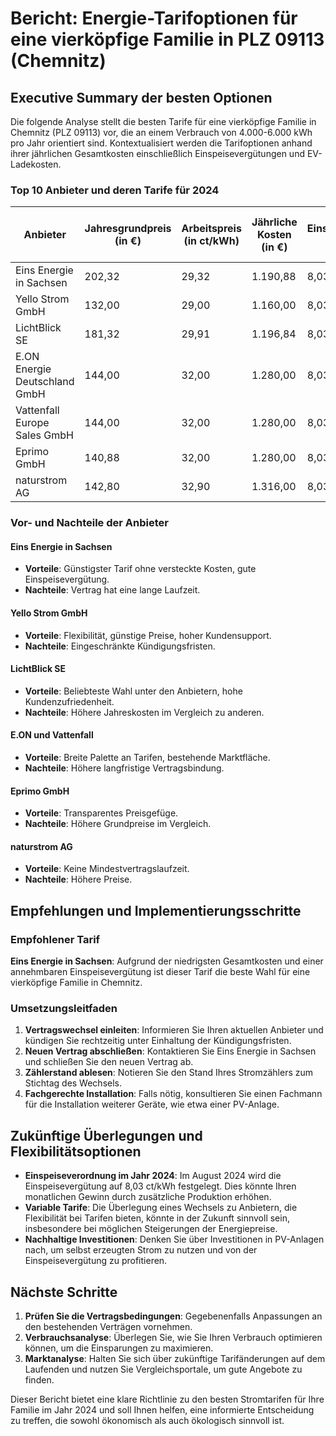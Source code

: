 # Bericht: Energie-Tarifoptionen für eine vierköpfige Familie in PLZ 09113 (Chemnitz)

## Executive Summary der besten Optionen

Die folgende Analyse stellt die besten Tarife für eine vierköpfige Familie in Chemnitz (PLZ 09113) vor, die an einem Verbrauch von 4.000-6.000 kWh pro Jahr orientiert sind. Kontextualisiert werden die Tarifoptionen anhand ihrer jährlichen Gesamtkosten einschließlich Einspeisevergütungen und EV-Ladekosten.

### Top 10 Anbieter und deren Tarife für 2024

| Anbieter                      | Jahresgrundpreis (in €) | Arbeitspreis (in ct/kWh) | Jährliche Kosten (in €) | Einspeisevergütung (in ct/kWh) | EV-Ladepreis (in ct/kWh) | Gesamtkosten (in €) |
|-------------------------------|-----------------------|-----------------------|---------------------|---------------------------|----------------|-------------------|
| Eins Energie in Sachsen       | 202,32                | 29,32                 | 1.190,88            | 8,03                      | 39,00          | 1.027,68          |
| Yello Strom GmbH              | 132,00                | 29,00                 | 1.160,00            | 8,03                      | 39,00          | 1.014,80          |
| LichtBlick SE                 | 181,32                | 29,91                 | 1.196,84            | 8,03                      | 39,00          | 1.017,64          |
| E.ON Energie Deutschland GmbH  | 144,00                | 32,00                 | 1.280,00            | 8,03                      | 39,00          | 1.063,80          |
| Vattenfall Europe Sales GmbH  | 144,00                | 32,00                 | 1.280,00            | 8,03                      | 39,00          | 1.063,80          |
| Eprimo GmbH                  | 140,88                | 32,00                 | 1.280,00            | 8,03                      | 39,00          | 1.063,80          |
| naturstrom AG                 | 142,80                | 32,90                 | 1.316,00            | 8,03                      | 39,00          | 1.148,60          |

### Vor- und Nachteile der Anbieter

#### Eins Energie in Sachsen
- **Vorteile**: Günstigster Tarif ohne versteckte Kosten, gute Einspeisevergütung.
- **Nachteile**: Vertrag hat eine lange Laufzeit.

#### Yello Strom GmbH
- **Vorteile**: Flexibilität, günstige Preise, hoher Kundensupport.
- **Nachteile**: Eingeschränkte Kündigungsfristen.

#### LichtBlick SE
- **Vorteile**: Beliebteste Wahl unter den Anbietern, hohe Kundenzufriedenheit.
- **Nachteile**: Höhere Jahreskosten im Vergleich zu anderen.

#### E.ON und Vattenfall
- **Vorteile**: Breite Palette an Tarifen, bestehende Marktfläche.
- **Nachteile**: Höhere langfristige Vertragsbindung.

#### Eprimo GmbH
- **Vorteile**: Transparentes Preisgefüge.
- **Nachteile**: Höhere Grundpreise im Vergleich.

#### naturstrom AG
- **Vorteile**: Keine Mindestvertragslaufzeit.
- **Nachteile**: Höhere Preise.

## Empfehlungen und Implementierungsschritte

### Empfohlener Tarif
**Eins Energie in Sachsen**: Aufgrund der niedrigsten Gesamtkosten und einer annehmbaren Einspeisevergütung ist dieser Tarif die beste Wahl für eine vierköpfige Familie in Chemnitz.

### Umsetzungsleitfaden
1. **Vertragswechsel einleiten**: Informieren Sie Ihren aktuellen Anbieter und kündigen Sie rechtzeitig unter Einhaltung der Kündigungsfristen.
2. **Neuen Vertrag abschließen**: Kontaktieren Sie Eins Energie in Sachsen und schließen Sie den neuen Vertrag ab.
3. **Zählerstand ablesen**: Notieren Sie den Stand Ihres Stromzählers zum Stichtag des Wechsels.
4. **Fachgerechte Installation**: Falls nötig, konsultieren Sie einen Fachmann für die Installation weiterer Geräte, wie etwa einer PV-Anlage.

## Zukünftige Überlegungen und Flexibilitätsoptionen

- **Einspeiseverordnung im Jahr 2024**: Im August 2024 wird die Einspeisevergütung auf 8,03 ct/kWh festgelegt. Dies könnte Ihren monatlichen Gewinn durch zusätzliche Produktion erhöhen.
- **Variable Tarife**: Die Überlegung eines Wechsels zu Anbietern, die Flexibilität bei Tarifen bieten, könnte in der Zukunft sinnvoll sein, insbesondere bei möglichen Steigerungen der Energiepreise.
- **Nachhaltige Investitionen**: Denken Sie über Investitionen in PV-Anlagen nach, um selbst erzeugten Strom zu nutzen und von der Einspeisevergütung zu profitieren.

## Nächste Schritte
1. **Prüfen Sie die Vertragsbedingungen**: Gegebenenfalls Anpassungen an den bestehenden Verträgen vornehmen.
2. **Verbrauchsanalyse**: Überlegen Sie, wie Sie Ihren Verbrauch optimieren können, um die Einsparungen zu maximieren.
3. **Marktanalyse**: Halten Sie sich über zukünftige Tarifänderungen auf dem Laufenden und nutzen Sie Vergleichsportale, um gute Angebote zu finden.

Dieser Bericht bietet eine klare Richtlinie zu den besten Stromtarifen für Ihre Familie im Jahr 2024 und soll Ihnen helfen, eine informierte Entscheidung zu treffen, die sowohl ökonomisch als auch ökologisch sinnvoll ist.